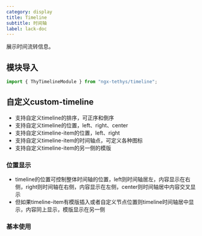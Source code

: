 ```yaml
---
category: display
title: Timeline
subtitle: 时间轴
label: lack-doc
---
```


<alert>展示时间流转信息。</alert>

## 模块导入
```ts
import { ThyTimelineModule } from "ngx-tethys/timeline";
```

## 自定义custom-timeline
 - 支持自定义timeline的排序，可正序和倒序
 - 支持自定义timeline的位置，left、right、center
 - 支持自定义timeline-item的位置，left、right
 - 支持自定义timeline-item的时间轴点，可定义各种图标
 - 支持自定义timeline-item的另一侧的模版

### 位置显示
- timeline的位置可控制整体时间轴的位置，left则时间轴居左，内容显示在右侧，right则时间轴在右侧，内容显示在左侧，center则时间轴居中内容交叉显示
- 但如果timeline-item有模版插入或者自定义节点位置则timeline时间轴居中显示，内容同上显示，模版显示在另一侧


### 基本使用

<example name="thy-timeline-basic-example" />



